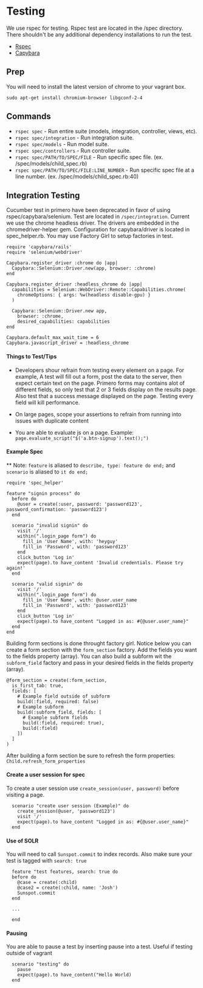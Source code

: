 # Testing

We use rspec for testing. Rspec test are located in the /spec directory. There shouldn't be any additional dependency installations to run the test.

* [Rspec](https://relishapp.com/rspec)
* [Capybara](http://www.rubydoc.info/github/teamcapybara/capybara/master)

## Prep
You will need to install the latest version of chrome to your vagrant box.

`sudo apt-get install chromium-browser libgconf-2-4`

## Commands
* `rspec spec` - Run entire suite (models, integration, controller, views, etc).
* `rspec spec/integration` - Run integration suite.
* `rspec spec/models` - Run model suite.
* `rspec spec/controllers` - Run controller suite.
* `rspec spec/PATH/TO/SPEC/FILE` - Run specific spec file. (ex. /spec/models/child_spec.rb)
* `rspec spec/PATH/TO/SPEC/FILE:LINE_NUMBER` - Run specific spec file at a line number. (ex. /spec/models/child_spec.rb:40)

## Integration Testing

Cucumber test in primero have been deprecated in favor of using rspec/capybara/selenium. Test are located in `/spec/integration`. Current we use the chrome headless driver. The drivers are embedded in the chromedriver-helper gem. Configuration for capybara/driver is located in spec_helper.rb. You may use Factory Girl to setup factories in test.

```
require 'capybara/rails'
require 'selenium/webdriver'

Capybara.register_driver :chrome do |app|
  Capybara::Selenium::Driver.new(app, browser: :chrome)
end

Capybara.register_driver :headless_chrome do |app|
  capabilities = Selenium::WebDriver::Remote::Capabilities.chrome(
    chromeOptions: { args: %w(headless disable-gpu) }
  )

  Capybara::Selenium::Driver.new app,
    browser: :chrome,
    desired_capabilities: capabilities
end

Capybara.default_max_wait_time = 6
Capybara.javascript_driver = :headless_chrome
```

#### Things to Test/Tips

* Developers shour refrain from testing every element on a page. For example, A test will fill out a form, post the data to the server, then expect certain text on the page. Primero forms may contains alot of different fields, so only test that 2 or 3 fields display on the results page. Also test that a success message displayed on the page. Testing every field will kill performance.

* On large pages, scope your assertions to refrain from running into issues with duplicate content

* You are able to evaluate js on a page. Example: `page.evaluate_script("$('a.btn-signup').text();")`

#### Example Spec

** Note: `feature` is aliased to `describe, type: feature do end;` and `scenario` is aliased to `it do end;`

```
require 'spec_helper'

feature "signin process" do
  before do
    @user = create(:user, password: 'password123', password_confirmation: 'password123')
  end

  scenario "invalid signin" do
    visit '/'
    within(".login_page form") do
      fill_in 'User Name', with: 'heyguy'
      fill_in 'Password', with: 'password123'
    end
    click_button 'Log in'
    expect(page).to have_content 'Invalid credentials. Please try again!'
  end

  scenario "valid signin" do
    visit '/'
    within(".login_page form") do
      fill_in 'User Name', with: @user.user_name
      fill_in 'Password', with: 'password123'
    end
    click_button 'Log in'
    expect(page).to have_content "Logged in as: #{@user.user_name}"
  end
end
```

Building form sections is done throught factory girl. Notice below you can create a form section with the `form_section` factory. Add the fields you want to the fields property (array). You can also build a subform wit the `subform_field` factory and pass in your desired fields in the fields property (array).

```
@form_section = create(:form_section,
  is_first_tab: true,
  fields: [
    # Example field outside of subform
    build(:field, required: false)
    # Example subform
    build(:subform_field, fields: [
      # Example subform fields
      build(:field, required: true),
      build(:field)
    ])
  ]
)
```

After building a form section be sure to refresh the form properties:
```Child.refresh_form_properties```

#### Create a user session for spec

To create a user session use `create_session(user, password)` before visiting a page.

```
  scenario "create user session (Example)" do
    create_session(@user, 'password123')
    visit '/'
    expect(page).to have_content "Logged in as: #{@user.user_name}"
  end
```

#### Use of SOLR
You will need to call `Sunspot.commit` to index records. Also make sure your test is tagged with `search: true`

```
  feature "test features, search: true do
  before do
    @case = create(:child)
    @case2 = create(:child, name: 'Josh')
    Sunspot.commit
  end

  ...

  end
```

#### Pausing
You are able to pause a test by inserting pause into a test. Useful if testing outside of vagrant

```
  scenario "testing" do
    pause
    expect(page).to have_content("Hello World)
  end
```